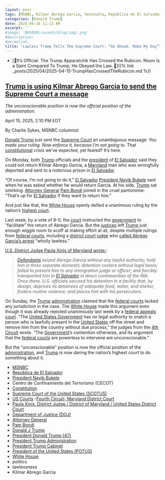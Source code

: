 ```yaml
---
layout: post
tags: [MSNBC, Kilmar Abrego Garcia, Venezuela, República de El Salvador, President Nayib Bukele, Centro de Confinamiento del Terrorismo (CECOT), Constitution, Maryland, Supreme Court of the United States (SCOTUS), US Courts, Fourth Circuit Maryland District Court, Paula Xinis, District Judge / District of Maryland / United States District Court, Department of Justice (DOJ), Attorney General, Pam Bondi, Donald J Trump, President Donald Trump (47), President Trump Administration, President Trump Cabinet, President of the United States (POTUS), White House, politics, lawlessness]
categories: [Donald Trump]
date: 2025-04-16 11:13 AM
excerpt: ''
#image: 'BASEURL/assets/blog/img/.png'
#description:
#permalink:
title: "Lawless Trump Tells The Supreme Court: “Go Ahead. Make My Day”"
---
```


- [🚨It’s Official. The Trump Apparatchik Has Crossed the Rubicon. Nixon Is a Saint Compared To Trump. He Obeyed the Law. 🚨]({% link _posts/2025/04/2025-04-15-TrumpHasCrossedTheRubicon.md %})

## [Trump is using Kilmar Abrego Garcia to send the Supreme Court a message](https://www.msnbc.com/opinion/msnbc-opinion/abrego-garcia-supreme-court-ruling-trump-newsletter-rcna201303)

*The unconscionable position is now the official position of the administration.*

April 15, 2025, 2:10 PM EDT

By Charlie Sykes, MSNBC columnist

[Donald Trump](https://www.donaldjtrump.com/) just sent the [Supreme Court](https://www.supremecourt.gov/) an unambiguous message: *You made your ruling. Now enforce it, because I’m not going to.* That [constitutional](https://www.congress.gov/) crisis we’ve expected, yet feared? It’s here.

On Monday, both [Trump](https://www.donaldjtrump.com/) officials and the [president](https://www.presidencia.gob.sv/) of [El Salvador](https://www.gob.sv/) said they could not return Kilmar Abrego Garcia, a [Maryland](https://www.maryland.gov/) man who was wrongfully deported and sent to a notorious prison in [El Salvador](https://www.gob.sv/).

“Of course, I’m not going to do it,” [El Salvador](https://www.gob.sv/) [President Nayib Bukele](https://www.presidencia.gob.sv/) said when he was asked whether he would return Garcia. At his side, [Trump](https://www.donaldjtrump.com/) sat smirking. [Attorney General](https://www.justice.gov/) [Pam Bondi](https://www.justice.gov/ag/staff-profile/meet-attorney-general) joined in the cruel pantomime: “That’s up for [El Salvador](https://www.gob.sv/) if they want to return him.”

And just like that, the [White House](https://www.whitehouse.gov/) openly defied a unanimous ruling by the nation’s [highest court](https://www.supremecourt.gov/).

Last week, by a vote of 9-0, the [court](https://www.supremecourt.gov/) instructed the [government](https://www.whitehouse.gov/) to “facilitate” the return of Abrego Garcia. But the [justices](https://www.supremecourt.gov/) left [Trump](https://www.donaldjtrump.com/) just enough wiggle room to scoff at making effort at all, despite multiple rulings from [federal courts](https:www.uscourts.gov/), including a [district court](https://www.mdd.uscourts.gov/) [judge](https://www.mdd.uscourts.gov/paula-xinis-district-judge) who [called Abrego Garcia’s arrest](https://www.nbcnews.com/news/us-news/trump-administration-asks-scotus-block-order-return-man-mistakenly-dep-rcna199979) “wholly lawless.”

[U.S. District Judge Paula Xinis of Maryland wrote:](https://storage.courtlistener.com/recap/gov.uscourts.mdd.578815/gov.uscourts.mdd.578815.31.0.pdf):

> *[Defendants](https://www.whitehouse.gov/) seized Abrego Garcia without any lawful authority; held him in three separate domestic detention centers without legal basis; failed to present him to any immigration judge or officer; and forcibly transported him to [El Salvador](https://www.gob.sv/) in direct contravention of the INA. Once there, U.S. officials secured his detention in a facility that, by design, deprives its detainees of adequate food, water, and shelter, fosters routine violence; and places him with his persecutors.*

On Sunday, the [Trump](https://www.donaldjtrump.com/) [administration](https://www.whitehouse.gov/administration/) claimed that the [federal courts](https://www.uscourts.gov/) lacked any jurisdiction in the case. The [White House](https://www.whitehouse.gov/) made this argument even though it was already rejected unanimously last week by a [federal appeals court](https://www.mdd.uscourts.gov/). “The [United States Government](https://www.whitehouse.gov/) has no legal authority to snatch a person who is lawfully present in the [United States](https://www.whitehouse.gov/) off the street and remove him from the country without due process,” the judges from the [4th Circuit](https://www.mdd.uscourts.gov/) wrote. “The [Government](https://www.whitehouse.gov/)’s contention otherwise, and its argument that the [federal courts](https://www.uscourts.gov/) are powerless to intervene are unconscionable.”

But the “unconscionable” position is now the official position of the [administration](https://www.whitehouse.gov/administration/), and [Trump](https://www.donaldjtrump.com/) is now daring the nation’s highest court to do something about it.

- [MSNBC](https://www.msnbc.com/)
- [República de El Salvador](https://www.gob.sv/)
- [President Nayib Bukele](https://www.presidencia.gob.sv/)
- Centro de Confinamiento del Terrorismo (CECOT)
- [Constitution](https://www.maryland.gov/)
- [Supreme Court of the United States (SCOTUS)](https://www.supremecourt.gov/)
- [US Courts](https://www.uscourts.gov/)
-[Fourth Circuit- Maryland District Court](https://www.mdd.uscourts.gov/)
- [Paula Xinis, District Judge / District of Maryland / United States District Court](https://www.mdd.uscourts.gov/paula-xinis-district-judge)
- [Department of Justice (DOJ)](https://www.justice.gov/)
- [Attorney General](www.justice.gov/)
- [Pam Bondi](https://www.justice.gov/ag/staff-profile/meet-attorney-general)
- [Donald J Trump](https://www.donaldjtrump.com/)
- [President Donald Trump (47)](https://www.whitehouse.gov/administration/donald-j-trump/)
- [President Trump Administration](https://www.whitehouse.gov/administration/)
- [President Trump Cabinet](https://www.whitehouse.gov/administration/the-cabinet/)
- [President of the United States (POTUS)](https://www.whitehouse.gov/)
- [White House](https://www.whitehouse.gov/)
- politics 
- lawlessness 
- Kilmar Abrego Garcia
